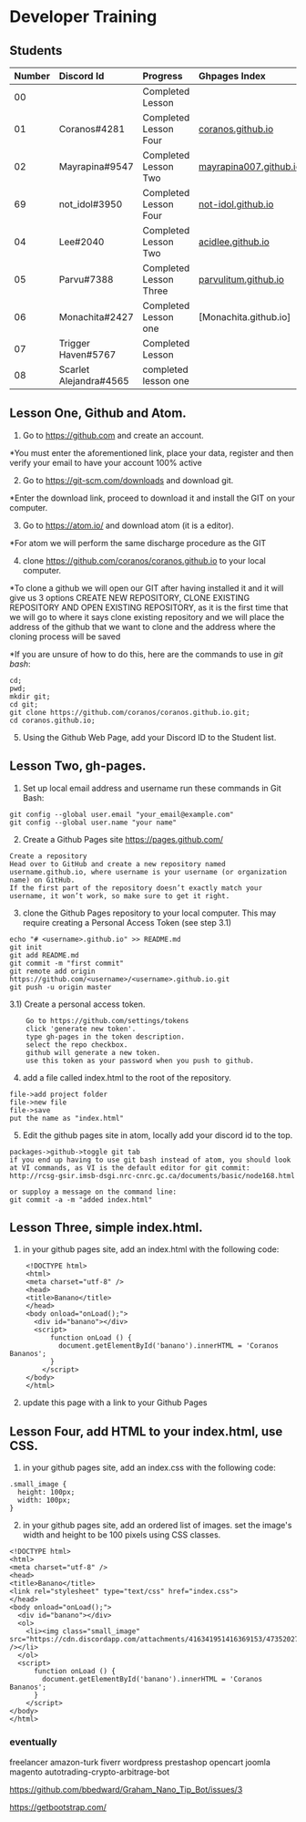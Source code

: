 # Developer Training

## Students

| Number | Discord Id    | Progress               | Ghpages Index          |
|:------ |:------------- |:---------------------- |:---------------------- |
| 00     |               | Completed Lesson       |                        |
| 01     | Coranos#4281  | Completed Lesson Four  |[coranos.github.io]     |
| 02     | Mayrapina#9547| Completed Lesson Two   |[mayrapina007.github.io]|
| 69     | not_idol#3950 | Completed Lesson Four  |[not-idol.github.io]    |
| 04     | Lee#2040      | Completed Lesson Two   |[acidlee.github.io]     |
| 05     | Parvu#7388    | Completed Lesson Three |[parvulitum.github.io]  |
| 06     | Monachita#2427| Completed Lesson one |[Monachita.github.io]   |
| 07     | Trigger Haven#5767| Completed Lesson  |   |
| 08     | Scarlet Alejandra#4565| completed lesson one |
[coranos.github.io]: https://coranos.github.io/
[mayrapina007.github.io]: https://mayrapina007.github.io/
[not-idol.github.io]: https://not-idol.github.io/
[acidlee.github.io]: https://not-idol.github.io/
[parvulitum.github.io]: https://Parvulitum.github.io/

## Lesson One, Github and Atom.

1) Go to https://github.com and create an account.

*You must enter the aforementioned link, place your data, register and then verify your email to have your account 100% active

2) Go to https://git-scm.com/downloads and download git.

*Enter the download link, proceed to download it and install the GIT on your computer.

3) Go to https://atom.io/ and download atom (it is a editor).

*For atom we will perform the same discharge procedure as the GIT

4) clone https://github.com/coranos/coranos.github.io to your local computer.

*To clone a github we will open our GIT after having installed it and it will give us 3 options CREATE NEW REPOSITORY, CLONE EXISTING REPOSITORY AND OPEN EXISTING REPOSITORY, as it is the first time that we will go to where it says clone existing repository and we will place the address of the github that we want to clone and the address where the cloning process will be saved

*If you are unsure of how to do this, here are the commands to use in *git bash*:
```
cd;
pwd;
mkdir git;
cd git;
git clone https://github.com/coranos/coranos.github.io.git;
cd coranos.github.io;
```

5) Using the Github Web Page, add your Discord ID to the Student  list.

## Lesson Two, gh-pages.

1) Set up local email address and username
run these commands in Git Bash:

```
git config --global user.email "your_email@example.com"
git config --global user.name "your name"
```

2) Create a Github Pages site https://pages.github.com/

```
Create a repository
Head over to GitHub and create a new repository named username.github.io, where username is your username (or organization name) on GitHub.
If the first part of the repository doesn’t exactly match your username, it won’t work, so make sure to get it right.
```

3) clone the Github Pages repository to your local computer. This may require creating a Personal Access Token (see step 3.1)

```
echo "# <username>.github.io" >> README.md
git init
git add README.md
git commit -m "first commit"
git remote add origin https://github.com/<username>/<username>.github.io.git
git push -u origin master

```

3.1) Create a personal access token.
```
    Go to https://github.com/settings/tokens  
    click 'generate new token'. 
    type gh-pages in the token description.
    select the repo checkbox.
    github will generate a new token. 
    use this token as your password when you push to github. 
```

4) add a file called index.html to the root of the repository.
```
file->add project folder
file->new file
file->save
put the name as "index.html"
```


5) Edit the github pages site in atom, locally add your discord id to the top.

```
packages->github->toggle git tab
if you end up having to use git bash instead of atom, you should look at VI commands, as VI is the default editor for git commit:  
http://rcsg-gsir.imsb-dsgi.nrc-cnrc.gc.ca/documents/basic/node168.html  

or supploy a message on the command line:
git commit -a -m "added index.html"
```


## Lesson Three, simple index.html.

1) in your github pages site, add an index.html with the following code:
```
    <!DOCTYPE html>
    <html>
    <meta charset="utf-8" />
    <head>
    <title>Banano</title>
    </head>
    <body onload="onLoad();">
      <div id="banano"></div>
      <script>
          function onLoad () {
            document.getElementById('banano').innerHTML = 'Coranos Bananos';
          }
        </script>
    </body>
    </html>
```
2) update this page with a link to your Github Pages

## Lesson Four, add HTML to your index.html, use CSS.

1) in your github pages site, add an index.css with the following code:

```
.small_image {
  height: 100px;
  width: 100px;
}
```

2) in your github pages site, add an ordered list of images. set the image's width and height to be 100 pixels using CSS classes.
```
<!DOCTYPE html>
<html>
<meta charset="utf-8" />
<head>
<title>Banano</title>
<link rel="stylesheet" type="text/css" href="index.css">
</head>
<body onload="onLoad();">
  <div id="banano"></div>
  <ol>
    <li><img class="small_image" src="https://cdn.discordapp.com/attachments/416341951416369153/473520270309720064/kinderschoko.jpg" /></li>
  </ol>
  <script>
      function onLoad () {
        document.getElementById('banano').innerHTML = 'Coranos Bananos';
      }
    </script>
</body>
</html>
```

### eventually
freelancer amazon-turk fiverr wordpress prestashop opencart joomla magento autotrading-crypto-arbitrage-bot

https://github.com/bbedward/Graham_Nano_Tip_Bot/issues/3

https://getbootstrap.com/
